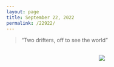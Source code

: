 ```yaml
---
layout: page
title: September 22, 2022
permalink: /22922/
---
```


> “Two drifters, off to see the world”

<br>

<div align="center">
  <img src="https://shawenyao.github.io/Photos/DSC00282.jpg" />
</div>

<br>
